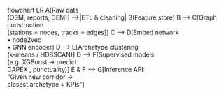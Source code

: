 flowchart LR
    A[Raw data<br>(OSM, reports, DEM)] -->|ETL & cleaning| B(Feature store)
    B --> C[Graph construction<br>(stations = nodes, tracks = edges)]
    C --> D[Embed network<br>• node2vec<br>• GNN encoder]
    D --> E[Archetype clustering<br>(k-means / HDBSCAN)]
    D --> F[Supervised models<br>(e.g. XGBoost → predict<br>CAPEX , punctuality)]
    E & F --> G[Inference API:<br>"Given new corridor →<br>closest archetype + KPIs"]
